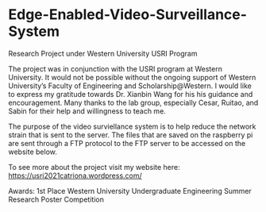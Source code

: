# Edge-Enabled-Video-Surveillance-System
Research Project under Western University USRI Program

The project was in conjunction with the USRI program at Western University. It would not be possible without the ongoing support of Western University’s Faculty of Engineering and Scholarship@Western. I would like to express my gratitude towards Dr. Xianbin Wang for his his guidance and encouragement. Many thanks to the lab group, especially Cesar, Ruitao, and Sabin for their help and willingness to teach me.

The purpose of the video surviellance system is to help reduce the network strain that is sent to the server. The files that are saved on the raspberry pi are sent through a FTP protocol to the FTP server to be accessed on the website below. 

To see more about the project visit my website here: https://usri2021catriona.wordpress.com/

Awards: 1st Place Western University Undergraduate Engineering Summer Research Poster Competition
